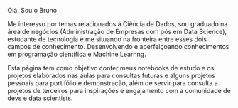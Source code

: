 Olá, Sou o Bruno

Me interesso por temas relacionados à Ciência de Dados, sou graduado na área de negócios (Administração de Empresas com pós em Data Science),
estudante de tecnologia e me situando na fronteira entre esses dois campos de conhecimento. 
Desenvolvendo e aperfeiçoando conhecimentos em programação científica e Machine Learnng.

Esta página tem como objetivo conter meus notebooks de estudo e os projetos elaborados nas aulas para consultas futuras e alguns projetos pessoais para portifólio e demonstração, além de servir para consulta a projetos de terceiros para inspirações e engajamento com a comunidade de devs e data scientists.
